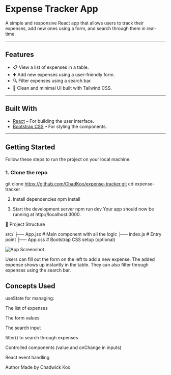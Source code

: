 # Expense Tracker App

A simple and responsive React app that allows users to track their expenses, add new ones using a form, and search through them in real-time.

---

## Features

- 📋 View a list of expenses in a table.
- ➕ Add new expenses using a user-friendly form.
- 🔍 Filter expenses using a search bar.
- 🎨 Clean and minimal UI built with Tailwind CSS.

---

## Built With

- [React](https://reactjs.org/) – For building the user interface.
- [Bootstrap CSS](https://https://getbootstrap.com//) – For styling the components.

---


## Getting Started

Follow these steps to run the project on your local machine:

### 1. Clone the repo
git clone https://github.com/ChadKoo/expense-tracker.git
cd expense-tracker

2. Install dependencies
npm install

3. Start the development server
npm run dev
Your app should now be running at http://localhost:3000.

📁 Project Structure

src/
├── App.jsx         # Main component with all the logic
├── index.js       # Entry point
├── App.css      # Bootstrap CSS setup (optional)


![App Screenshot](../image/screenshot.png)


Users can fill out the form on the left to add a new expense. The added expense shows up instantly in the table. They can also filter through expenses using the search bar.

## Concepts Used
useState for managing:

The list of expenses

The form values

The search input

filter() to search through expenses

Controlled components (value and onChange in inputs)

React event handling







Author
Made by Chadwick Koo


